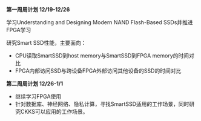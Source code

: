 **第一周周计划 12/19-12/26**

学习Understanding and Designing Modern NAND Flash-Based SSDs并推进FPGA学习

研究Smart SSD性能，主要面向：

- CPU读取SmartSSD到host memory与SmartSSD到FPGA memory的时间对比
- FPGA内部访问SSD与跨设备FPGA外部访问其他设备的SSD的时间对比

**第二周周计划 12/26-1/1**

- 继续学习FPGA使用
- 针对数据库、神经网络、隐私计算，寻找SmartSSD适用的工作场景，同时研究CKKS可以应用的工作场景。
